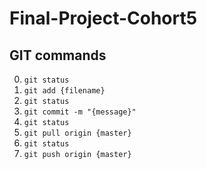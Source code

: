 # Final-Project-Cohort5

## GIT commands

0. `git status`
0. `git add {filename}`
0. `git status`
0. `git commit -m "{message}"`
0. `git status`
0. `git pull origin {master}`
0. `git status`
0. `git push origin {master}`
